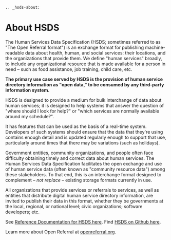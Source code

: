 ```eval_rst
.. _hsds-about:
```

About HSDS
==========

The Human Services Data Specification (HSDS; sometimes referred to as "The Open Referral format") is an exchange format for publishing machine-readable data about health, human, and social services: their locations, and the organizations that provide them. We define "human services" broadly, to include any organizational resource that is made available for a person in need – such as food assistance, job training, child care, etc.

**The primary use case served by HSDS is the provision of human service directory information as "open data," to be consumed by any third-party information system.**

HSDS is designed to provide a medium for bulk interchange of data about human services; it is designed to help systems that answer the question of "where should I look for help?" or "which services are normally available around my schedule?". 

It has features that can be used as the basis of a real-time system. Developers of such systems should ensure that the data that they're using contains enough detail and is updated regularly enough to support that use, particularly around times that there may be variations (such as holidays).  

Government entities, community organizations, and people often face difficulty obtaining timely and correct data about human services. The Human Services Data Specification facilitates the open exchange and use of human service data (often known as "community resource data") among these stakeholders. To that end, this is an interchange format designed to complement – _not replace_ – existing storage formats currently in use.

All organizations that provide services or referrals to services, as well as entities that distribute digital human service directory information, are invited to publish their data in this format, whether they be governments at the local, regional, or national level; civic organizations; software developers; etc.

See [Reference Documentation for HSDS here](https://docs.openreferral.org/en/latest/hsds/reference/). Find [HSDS on Github here](https://github.com/openreferral/specification).

Learn more about Open Referral at [openreferral.org](https://openreferral.org).
